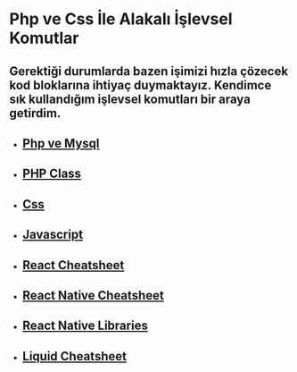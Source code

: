 # Php ve Css İle Alakalı İşlevsel Komutlar

## Gerektiği durumlarda bazen işimizi hızla çözecek kod bloklarına ihtiyaç duymaktayız. Kendimce sık kullandığım işlevsel komutları bir araya getirdim.

- ## [Php ve Mysql](php/islevsel_kodlar.md)
- ## [PHP Class](php/class.md)
- ## [Css](css/islevsel_kodlar.md)
- ## [Javascript](js/js.md)
- ## [React Cheatsheet](react/react-tricks.md)
- ## [React Native Cheatsheet](react-native/react-native-cheatsheet.md)
- ## [React Native Libraries](react-native/react-native-libraries.md)
- ## [Liquid Cheatsheet](liquid/index.md)
